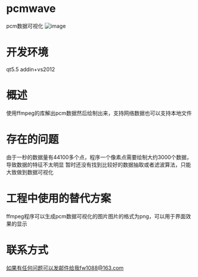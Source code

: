 # pcmwave
pcm数据可视化
![image](https://github.com/fw1088/pcmwave/drawPcm/output4.png)
# 开发环境
qt5.5 addin+vs2012
# 概述
使用ffmpeg的库解出pcm数据然后绘制出来，支持网络数据也可以支持本地文件
# 存在的问题
由于一秒的数据量有44100多个点，程序一个像素点需要绘制大约3000个数据，导致数据的特征不太明显
暂时还没有找到比较好的数据抽取或者滤波算法，只能大致做到数据可视化
# 工程中使用的替代方案
ffmpeg程序可以生成pcm数据可视化的图片图片的格式为png，可以用于界面效果的显示

# 联系方式
如果有任何问题可以发邮件给我fw1088@163.com
